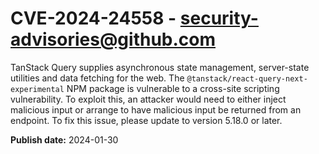 # CVE-2024-24558 - security-advisories@github.com

TanStack Query supplies asynchronous state management, server-state utilities and data fetching for the web.  The `@tanstack/react-query-next-experimental` NPM package is vulnerable to a cross-site scripting vulnerability. To exploit this, an attacker would need to either inject malicious input or arrange to have malicious input be returned from an endpoint. To fix this issue, please update to version 5.18.0 or later.


**Publish date:** 2024-01-30
